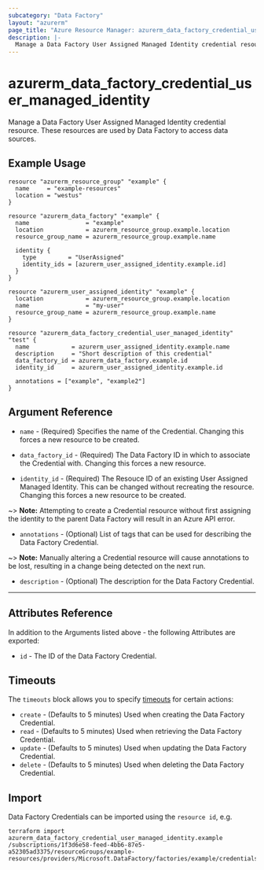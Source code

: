 ```yaml
---
subcategory: "Data Factory"
layout: "azurerm"
page_title: "Azure Resource Manager: azurerm_data_factory_credential_user_managed_identity"
description: |-
  Manage a Data Factory User Assigned Managed Identity credential resource
---
```


# azurerm_data_factory_credential_user_managed_identity

Manage a Data Factory User Assigned Managed Identity credential resource. These resources are used by Data Factory to access data sources.

## Example Usage

```hcl
resource "azurerm_resource_group" "example" {
  name     = "example-resources"
  location = "westus"
}

resource "azurerm_data_factory" "example" {
  name                = "example"
  location            = azurerm_resource_group.example.location
  resource_group_name = azurerm_resource_group.example.name

  identity {
    type         = "UserAssigned"
    identity_ids = [azurerm_user_assigned_identity.example.id]
  }
}

resource "azurerm_user_assigned_identity" "example" {
  location            = azurerm_resource_group.example.location
  name                = "my-user"
  resource_group_name = azurerm_resource_group.example.name
}

resource "azurerm_data_factory_credential_user_managed_identity" "test" {
  name            = azurerm_user_assigned_identity.example.name
  description     = "Short description of this credential"
  data_factory_id = azurerm_data_factory.example.id
  identity_id     = azurerm_user_assigned_identity.example.id

  annotations = ["example", "example2"]
}
```

## Argument Reference

* `name` - (Required) Specifies the name of the Credential. Changing this forces a new resource to be created.

* `data_factory_id` - (Required) The Data Factory ID in which to associate the Credential with. Changing this forces a new resource.

* `identity_id` - (Required) The Resouce ID of an existing User Assigned Managed Identity. This can be changed without recreating the resource. Changing this forces a new resource to be created.

~> **Note:** Attempting to create a Credential resource without first assigning the identity to the parent Data Factory will result in an Azure API error.

* `annotations` - (Optional) List of tags that can be used for describing the Data Factory Credential.

~> **Note:** Manually altering a Credential resource will cause annotations to be lost, resulting in a change being detected on the next run.

* `description` - (Optional) The description for the Data Factory Credential.

---

## Attributes Reference

In addition to the Arguments listed above - the following Attributes are exported:

* `id` - The ID of the Data Factory Credential.

## Timeouts

The `timeouts` block allows you to specify [timeouts](https://www.terraform.io/language/resources/syntax#operation-timeouts) for certain actions:

* `create` - (Defaults to 5 minutes) Used when creating the Data Factory Credential.
* `read` - (Defaults to 5 minutes) Used when retrieving the Data Factory Credential.
* `update` - (Defaults to 5 minutes) Used when updating the Data Factory Credential.
* `delete` - (Defaults to 5 minutes) Used when deleting the Data Factory Credential.

## Import

Data Factory Credentials can be imported using the `resource id`, e.g.

```shell
terraform import azurerm_data_factory_credential_user_managed_identity.example /subscriptions/1f3d6e58-feed-4bb6-87e5-a52305ad3375/resourceGroups/example-resources/providers/Microsoft.DataFactory/factories/example/credentials/credential1
```
